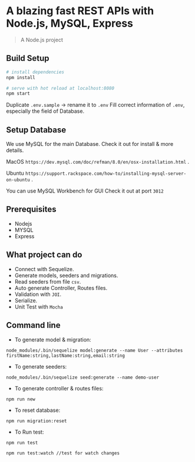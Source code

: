 # A blazing fast REST APIs with Node.js, MySQL, Express

> A Node.js project

## Build Setup

``` bash
# install dependencies
npm install

# serve with hot reload at localhost:8080
npm start
```
Duplicate `.env.sample` -> rename it to `.env`
Fill correct information of `.env`, especially the field of Database.

## Setup Database
We use MySQL for the main Database. 
Check it out for install & more details.

MacOS `https://dev.mysql.com/doc/refman/8.0/en/osx-installation.html` .

Ubuntu `https://support.rackspace.com/how-to/installing-mysql-server-on-ubuntu` .

You can use MySQL Workbench for GUI
Check it out at port `3012`
## Prerequisites
- Nodejs
- MYSQL
- Express

## What project can do
- Connect with Sequelize.
- Generate models, seeders and migrations. 
- Read seeders from file `csv`.
- Auto generate Controller, Routes files.
- Validation with `JOI`.
- Serialize.
- Unit Test with `Mocha`

## Command line
- To generate model & migration:
```
node_modules/.bin/sequelize model:generate --name User --attributes firstName:string,lastName:string,email:string
```
- To generate seeders:
```
node_modules/.bin/sequelize seed:generate --name demo-user
```
- To generate controller & routes files:
```
npm run new
```
- To reset database: 
```
npm run migration:reset
```
- To Run test: 
```
npm run test

npm run test:watch //test for watch changes
```
